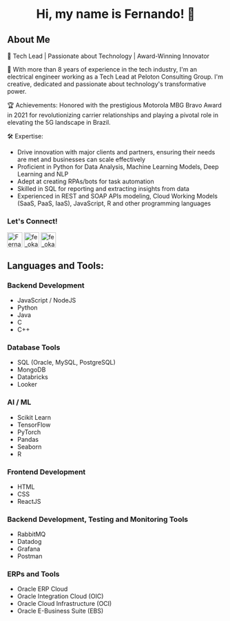 <h1 align="center">Hi, my name is Fernando! 👋</h1>

<h2 align="left">About Me</h2>

🌟 Tech Lead | Passionate about Technology | Award-Winning Innovator

👨 With more than 8 years of experience in the tech industry, I'm an electrical engineer working as a Tech Lead at Peloton Consulting Group. I'm creative, dedicated and passionate about technology's transformative power.

🏆 Achievements:
Honored with the prestigious Motorola MBG Bravo Award in 2021 for revolutionizing carrier relationships and playing a pivotal role in elevating the 5G landscape in Brazil.

🛠️ Expertise:
- Drive innovation with major clients and partners, ensuring their needs are met and businesses can scale effectively
- Proficient in Python for Data Analysis, Machine Learning Models, Deep Learning and NLP
- Adept at creating RPAs/bots for task automation
- Skilled in SQL for reporting and extracting insights from data
- Experienced in REST and SOAP APIs modeling, Cloud Working Models (SaaS, PaaS, IaaS), JavaScript, R and other programming languages


<h3 align="left">Let's Connect!</h3>
<p align="left">
  <a href="https://linkedin.com/in/https://www.linkedin.com/in/fernando-haruo-matsunaga-oka-38b735142/" target="blank"><img align="center" src="https://freelogopng.com/images/all_img/1656994883linkedin-logo-transparent.png" alt="Fernando Haruo Matsunaga Oka" height="35" width="35"/></a> 
  <a href="https://twitter.com/fe_oka1" target="blank"><img align="center" src="https://freelogopng.com/images/all_img/1690643591twitter-x-logo-png.png" alt="fe_oka1" height="35" width="35" /></a>
  <a href="https://instagram.com/fe_oka" target="blank"><img align="center" src="https://freelogopng.com/images/all_img/1658586823instagram-logo-transparent.png" alt="fe_oka" height="35" width="35" /></a>
</p>

<h2 align="left">Languages and Tools:</h2>

<h3 align="left">Backend Development</h3>

- JavaScript / NodeJS
- Python
- Java
- C
- C++

<h3 align="left">Database Tools</h3>

- SQL (Oracle, MySQL, PostgreSQL)
- MongoDB
- Databricks
- Looker

<h3 align="left">AI / ML</h3>

- Scikit Learn
- TensorFlow
- PyTorch
- Pandas
- Seaborn
- R

<h3 align="left">Frontend Development</h3>

- HTML
- CSS
- ReactJS

<h3 align="left">Backend Development, Testing and Monitoring Tools</h3>

- RabbitMQ
- Datadog
- Grafana
- Postman

<h3 align="left">ERPs and Tools</h3>

- Oracle ERP Cloud
- Oracle Integration Cloud (OIC)
- Oracle Cloud Infrastructure (OCI)
- Oracle E-Business Suite (EBS)
<!--
**FeOka95/FeOka95** is a ✨ _special_ ✨ repository because its `README.md` (this file) appears on your GitHub profile.

Here are some ideas to get you started:

- 🔭 I’m currently working on ...
- 🌱 I’m currently learning ...
- 👯 I’m looking to collaborate on ...
- 🤔 I’m looking for help with ...
- 💬 Ask me about ...
- 📫 How to reach me: ...
- 😄 Pronouns: ...
- ⚡ Fun fact: ...
-->
